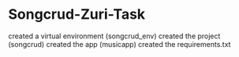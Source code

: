 # Songcrud-Zuri-Task
created a virtual environment (songcrud_env)
created the project (songcrud)
created the app (musicapp)
created the requirements.txt
